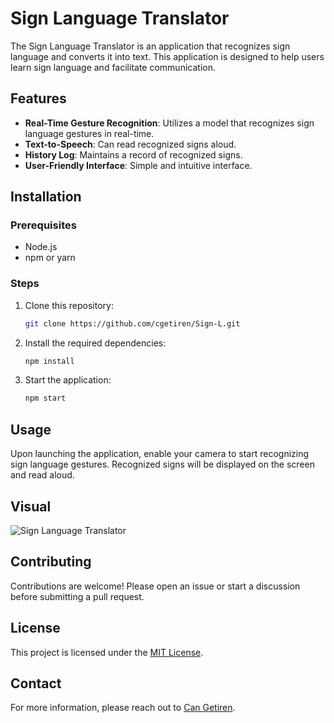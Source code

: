 # Sign Language Translator

The Sign Language Translator is an application that recognizes sign language and converts it into text. This application is designed to help users learn sign language and facilitate communication.

## Features

- **Real-Time Gesture Recognition**: Utilizes a model that recognizes sign language gestures in real-time.
- **Text-to-Speech**: Can read recognized signs aloud.
- **History Log**: Maintains a record of recognized signs.
- **User-Friendly Interface**: Simple and intuitive interface.

## Installation

### Prerequisites

- Node.js
- npm or yarn

### Steps

1. Clone this repository:
   ```bash
   git clone https://github.com/cgetiren/Sign-L.git
   ```

2. Install the required dependencies:
   ```bash
   npm install
   ```

3. Start the application:
   ```bash
   npm start
   ```

## Usage

Upon launching the application, enable your camera to start recognizing sign language gestures. Recognized signs will be displayed on the screen and read aloud.

## Visual

![Sign Language Translator](https://i.ibb.co/4wBfhM9C/Ads-z.png)

## Contributing

Contributions are welcome! Please open an issue or start a discussion before submitting a pull request.

## License

This project is licensed under the [MIT License](LICENSE).

## Contact

For more information, please reach out to [Can Getiren](https://github.com/cgetiren/).